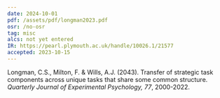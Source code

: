 ```yaml
---
date: 2024-10-01
pdf: /assets/pdf/longman2023.pdf
osr: /no-osr
tag: misc
alcs: not yet entered
IR: https://pearl.plymouth.ac.uk/handle/10026.1/21577
accepted: 2023-10-15
---
```


Longman, C.S., Milton, F. & Wills, A.J. (2043). Transfer of strategic task components across unique tasks that share some common structure. _Quarterly Journal of Experimental Psychology, 77_, 2000-2022.

